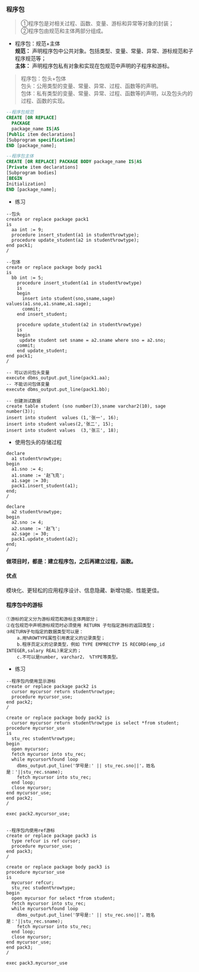 ### 程序包
>①程序包是对相关过程、函数、变量、游标和异常等对象的封装；  
②程序包由规范和主体两部分组成。

- 程序包：规范+主体  
**规范：** 声明程序包中公共对象。包括类型、变量、常量、异常、游标规范和子程序规范等；  
**主体：** 声明程序包私有对象和实现在包规范中声明的子程序和游标。

>程序包：包头+包体  
包头：公用类型的变量、常量、异常、过程、函数等的声明。  
包体：私有类型的变量、常量、异常、过程、函数等的声明，以及包头内的过程、函数的实现。

```sql  
--程序包规范
CREATE [OR REPLACE]
  PACKAGE 
  package_name IS|AS  
[Public item declarations]  
[Subprogram specification]  
END [package_name];

--程序包主体
CREATE [OR REPLACE] PACKAGE BODY package_name IS|AS  
[Private item declarations]  
[Subprogram bodies]  
[BEGIN
Initialization]  
END [package_name];
```

- 练习
```
--包头
create or replace package pack1
is
  aa int := 9;
  procedure insert_student(a1 in student%rowtype);
  procedure update_student(a2 in student%rowtype);
end pack1;
/

--包体
create or replace package body pack1
is
  bb int := 5;
	procedure insert_student(a1 in student%rowtype)
	is
	begin
	  insert into student(sno,sname,sage) values(a1.sno,a1.sname,a1.sage);
	  commit;
	end insert_student;

	procedure update_student(a2 in student%rowtype)
	is
	begin
	 update student set sname = a2.sname where sno = a2.sno;
	commit;
	end update_student;
end pack1;
/

-- 可以访问包头变量
execute dbms_output.put_line(pack1.aa);
-- 不能访问包体变量
execute dbms_output.put_line(pack1.bb);

-- 创建测试数据
create table student (sno number(3),sname varchar2(10), sage number(3));
insert into student  values (1,'张一', 16);
insert into student values(2,'张二', 15);
insert into student values  (3,'张三', 18);
```

- 使用包头的存储过程
```
declare
  a1 student%rowtype;
begin
  a1.sno := 4;
  a1.sname := '赵飞克';
  a1.sage := 30;
  pack1.insert_student(a1);
end;
/

declare
  a2 student%rowtype;
begin
  a2.sno := 4;
  a2.sname := '赵飞';
  a2.sage := 30;
  pack1.update_student(a2);
end;
/
```
**做项目时，都是：建立程序包，之后再建立过程，函数。**

#### 优点
模块化、更轻松的应用程序设计、信息隐藏、新增功能、性能更佳。

#### 程序包中的游标
>
    ①游标的定义分为游标规范和游标主体两部分；
    ②在包规范中声明游标规范时必须使用 RETURN 子句指定游标的返回类型；
    ③RETURN子句指定的数据类型可以是：
        a.用%ROWTYPE属性引用表定义的记录类型；
        b.程序员定义的记录类型，例如 TYPE EMPRECTYP IS RECORD(emp_id INTEGER,salary REAL)来定义的；
        c.不可以是number, varchar2， %TYPE等类型。 

- 练习
```
--程序包内使用显示游标
create or replace package pack2 is
  cursor mycursor return student%rowtype;
  procedure mycursor_use;
end pack2;
/

create or replace package body pack2 is
  cursor mycursor return student%rowtype is select *from student;
procedure mycursor_use
is 
  stu_rec student%rowtype;
begin
  open mycursor;
  fetch mycursor into stu_rec;
  while mycursor%found loop
    dbms_output.put_line('学号是:' || stu_rec.sno||'，姓名是：'||stu_rec.sname);
    fetch mycursor into stu_rec;
  end loop;
  close mycursor;
end mycursor_use;  
end pack2;
/

exec pack2.mycursor_use;


--程序包内使用ref游标
create or replace package pack3 is
  type refcur is ref cursor;
  procedure mycursor_use;
end pack3;
/

create or replace package body pack3 is
procedure mycursor_use
is 
  mycursor refcur;
  stu_rec student%rowtype;
begin
  open mycursor for select *from student;
  fetch mycursor into stu_rec;
  while mycursor%found loop
    dbms_output.put_line('学号是:' || stu_rec.sno||'，姓名是：'||stu_rec.sname);
    fetch mycursor into stu_rec;
  end loop;
  close mycursor;
end mycursor_use;  
end pack3;
/

exec pack3.mycursor_use
```
